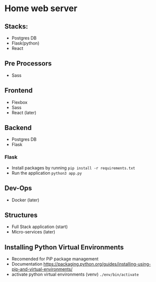 # Home web server

## Stacks:
- Postgres DB
- Flask(python)
- React

## Pre Processors
- Sass

## Frontend
- Flexbox
- Sass
- React (later)

## Backend 
- Postgres DB
- Flask
### Flask
- Install packages by running `pip install -r requirements.txt`
- Run the application `python3 app.py`

## Dev-Ops 
- Docker (later)

## Structures
- Full Stack application (start)
- Micro-services (later)

## Installing Python Virtual Environments
- Recomended for PiP package management
- Documentation https://packaging.python.org/guides/installing-using-pip-and-virtual-environments/
- activate python virtual environments (venv) `./env/bin/activate`